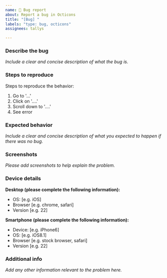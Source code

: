 ```yaml
---
name: 🐞 Bug report
about: Report a bug in Octicons 
title: "[Bug] "
labels: "type: bug, octicons"
assignees: tallys

---
```


<!-- Note: When including screenshots, images, and other visual media, please include alt text or, if there are several of them, a higher level written explanation of what's represented in the images. -->

### Describe the bug
_Include a clear and concise description of what the bug is._


### Steps to reproduce
Steps to reproduce the behavior:
1. Go to '...'
2. Click on '....'
3. Scroll down to '....'
4. See error

### Expected behavior
_Include a clear and concise description of what you expected to happen if there was no bug._

### Screenshots
_Please add screenshots to help explain the problem._

### Device details

**Desktop (please complete the following information):**
 - OS: [e.g. iOS]
 - Browser [e.g. chrome, safari]
 - Version [e.g. 22]

**Smartphone (please complete the following information):**
 - Device: [e.g. iPhone6]
 - OS: [e.g. iOS8.1]
 - Browser [e.g. stock browser, safari]
 - Version [e.g. 22]

### Additional info
_Add any other information relevant to the problem here._
